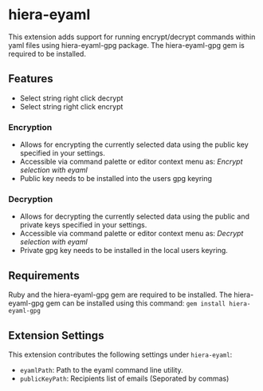 # hiera-eyaml

This extension adds support for running encrypt/decrypt commands within yaml files using hiera-eyaml-gpg package. The hiera-eyaml-gpg gem is required to be installed.

## Features
- Select string right click decrypt
- Select string right click encrypt
### Encryption

- Allows for encrypting the currently selected data using the public key specified in your settings.
- Accessible via command palette or editor context menu as: *Encrypt selection with eyaml*
- Public key needs to be installed into the users gpg keyring

### Decryption

- Allows for decrypting the currently selected data using the public and private keys specified in your settings.
- Accessible via command palette or editor context menu as: *Decrypt selection with eyaml*
- Private gpg key needs to be installed in the local users keyring.

## Requirements
Ruby and the hiera-eyaml-gpg gem are required to be installed. The hiera-eyaml-gpg gem can be installed using this command: `gem install hiera-eyaml-gpg`

## Extension Settings

This extension contributes the following settings under `hiera-eyaml`:
* `eyamlPath`: Path to the eyaml command line utility.
* `publicKeyPath`: Recipients list of emails (Seporated by commas)
